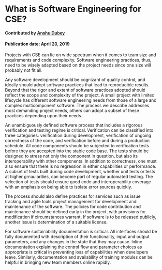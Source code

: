 # What is Software Engineering for CSE?
#### Contributed by [Anshu Dubey](https://github.com/adubey64)
#### Publication date: April 20, 2019

<!--deck start--->
Projects with CSE can lie on wide spectrum when it comes to team size and requirements and code complexity. Software engineering practices, thus, need to be wisely adapted based on the project needs since one size will probably not fit all.  
<!--deck end--->

<!--body start--->
Any software development should be cognizant of quality control, and ideally should adopt software practices that lead to reproducible results. Beyond that the rigor and extent of software practices adopted should reflect the scope and complexity of the project. A small project with limited lifecycle has different software engineering needs from those of a large and complex multicomponent software. The process we describe addresses most demanding project needs, others can adopt a subset of these practices depending upon their needs.  

An unambiguously defined software process that includes a rigorous verification and testing regime is critical. Verification can be classified into three categories: verification during development, verification of ongoing correctness of the code, and verification before and during a production schedule. All code components should be subjected to verification tests before they are accepted into the stable code base. The tests should be designed to stress not only the component in question, but also its interoperability with other components.  In addition to correctness, one must also ensure that there is no regression in either capabilities or performance. A subset of tests built during code development, whether unit tests or tests at higher grnaularities, can become part of regular automated testing. The selection of tests should ensure good code and interoperability coverage with an emphasis on being able to isolate error sources quickly.

The process should also define practices for services such as issue tracking and agile tools project management for development and maintenance of the software. The policies for code contribution and maintenance should be defined early in the project, with provisions for modification if circumstances warrant. If software is to be released publicly, another issue is determination of a suitable license.

For software sustainability documentation is critical. All interfaces should be fully documented with description of their functionality, input and output parameters, and any changes in the state that they may cause. Inline documentation explaining the control flow and parameter choices as appropriate is critical in preventing loss of capabilities when developers leave. Similarly, documentation and availability of training modules can be helpful in bringing new team members online rapidly.

<!--body end--->


<!---
Publish: yes
Pinned: yes
Topics: software engineering
--->
